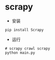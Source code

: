 # scrapy

* 安装 
~~~~~
pip install Scrapy
~~~~~

* 运行

~~~~
# scrapy crawl scrapy
python main.py
~~~~~

